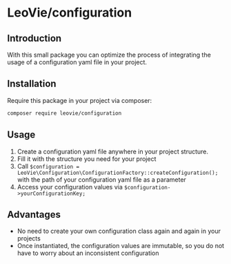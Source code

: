 # LeoVie/configuration

## Introduction
With this small package you can optimize the process of integrating the usage of a
configuration yaml file in your project.

## Installation
Require this package in your project via composer:
```bash
composer require leovie/configuration
```

## Usage
1. Create a configuration yaml file anywhere in your project structure.
2. Fill it with the structure you need for your project
3. Call `$configuration = LeoVie\Configuration\ConfigurationFactory::createConfiguration();` 
with the path of your configuration yaml file as a parameter
4. Access your configuration values via `$configuration->yourConfigurationKey;`

## Advantages
* No need to create your own configuration class again and again in your projects
* Once instantiated, the configuration values are immutable, so you do not have
to worry about an inconsistent configuration